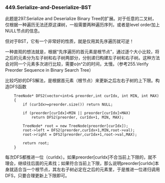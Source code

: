 ### 449.Serialize-and-Deserialize-BST

此题是297.Serialize and Deserialize Binary Tree的扩展。对于任意的二叉树，仅根据一种遍历无法还原这课树，一般需要两种遍历序列，或者是level order加上NULL节点的信息。

但对于BST，它有一个非常好的性质，就是仅用其先序遍历就可逆！

一种直观的想法就是，根据“先序遍历的首元素是根节点”，通过逐个大小比较，将之后的元素分为左子树和右子树两部分，分别递归构建左子树和右子树。这种方法会对同一个元素多次进行比较，需要o(n^2)的时间，太慢。（参考255.Verify Preorder Sequence in Binary Search Tree）

比较巧妙的DFS解法，是根据首元素（根节点）来更新之后左右子树的上下限。构造DFS函数
```
    TreeNode* DFS2(vector<int>& preorder,int curIdx, int MIN, int MAX)
    {
        if (curIdx>=preorder.size()) return NULL;
        
        if (preorder[curIdx]<MIN || preorder[curIdx]>MAX)
            return DFS2(preorder, curIdx+1, MIN, MAX);
        
        TreeNode* root = new TreeNode(preorder[curIdx]);
        root->left = DFS2(preorder,curIdx+1,MIN,root->val);
        root->right = DFS2(preorder,curIdx+1,root->val,MAX); 
        
        return root;
    }
```
每次DFS都推进一位（curIdx）。如果preorder[curIdx]不合当前上下限的，就不理会，继续往后面的元素找；如果符合当前上下限，那么说明preorder[curIdx]本身就适合当一个根节点，其左右子树必定在之后的元素里，于是推进一位递归调用DFS，只要合理更新上下限即可。

